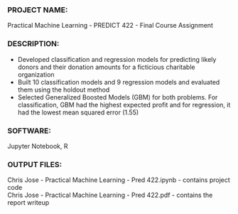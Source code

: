### PROJECT NAME: 
Practical Machine Learning - PREDICT 422 - Final Course Assignment


### DESCRIPTION: 
- Developed classification and regression models for predicting likely donors and their donation amounts for a ficticious charitable organization  <br /> 
- Built 10 classification models and 9 regression models and evaluated them using the holdout method  <br /> 
- Selected Generalized Boosted Models (GBM) for both problems.  For classification, GBM had the highest expected profit and for regression, it had the lowest mean squared error (1.55)


### SOFTWARE: 
Jupyter Notebook, R


### OUTPUT FILES:  
Chris Jose - Practical Machine Learning - Pred 422.ipynb - contains project code <br /> 
Chris Jose - Practical Machine Learning - Pred 422.pdf - contains the report writeup 


